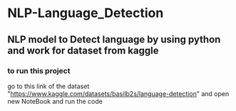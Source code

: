 # NLP-Language_Detection
## NLP model to Detect language by using python and work for dataset from kaggle
### to run this project
go to this link of the dataset "https://www.kaggle.com/datasets/basilb2s/language-detection" 
and open new  NoteBook and run the code
